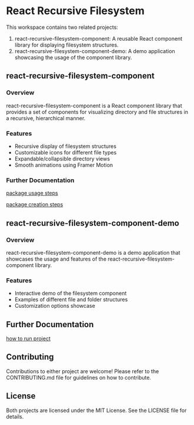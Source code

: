 # React Recursive Filesystem

This workspace contains two related projects:

1. react-recursive-filesystem-component: A reusable React component library for displaying filesystem structures.
2. react-recursive-filesystem-component-demo: A demo application showcasing the usage of the component library.

## react-recursive-filesystem-component

### Overview

react-recursive-filesystem-component is a React component library that provides a set of components for visualizing directory and file structures in a recursive, hierarchical manner.

### Features

- Recursive display of filesystem structures
- Customizable icons for different file types
- Expandable/collapsible directory views
- Smooth animations using Framer Motion

### Further Documentation
[package usage steps](react-recursive-filesystem-component/README.md)

[package creation steps](react-recursive-filesystem-component/Package%20Creation.md)

## react-recursive-filesystem-component-demo

### Overview

react-recursive-filesystem-component-demo is a demo application that showcases the usage and features of the react-recursive-filesystem-component library.

### Features

- Interactive demo of the filesystem component
- Examples of different file and folder structures
- Customization options showcase

## Further Documentation
[how to run project](react-recursive-filesystem-component-demo/README.md)

## Contributing

Contributions to either project are welcome! Please refer to the CONTRIBUTING.md file for guidelines on how to contribute.

## License

Both projects are licensed under the MIT License. See the LICENSE file for details.
